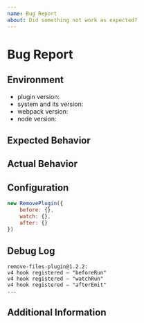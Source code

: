 ```yaml
---
name: Bug Report
about: Did something not work as expected?
---
```



<!--  
Thank you very much for contributing by creating an issue!
As an open source project with busy owner, it can sometimes take a long time to response. Please be patient if needed :). Thanks!
-->


# Bug Report

<!-- Please provide a general summary of the issue in the title field. -->


## Environment

<!-- Tell about your environment. -->

- plugin version: 
- system and its version: 
- webpack version:
- node version:


## Expected Behavior

<!-- What you expected to happen. -->


## Actual Behavior

<!-- What actually happened. If you seeing an error, please include the full error message and stack trace. -->


## Configuration

<!-- Paste your configuration. -->

```javascript
new RemovePlugin({
    before: {},
    watch: {},
    after: {}
})
```


## Debug Log

<!-- Paste debug log (`logDebug` parameter). -->

```
remove-files-plugin@1.2.2:
v4 hook registered – "beforeRun"
v4 hook registered – "watchRun"
v4 hook registered – "afterEmit"
...
```


## Additional Information

<!-- Any other additional information. -->
